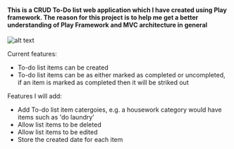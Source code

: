 #### This is a CRUD To-Do list web application which I have created using Play framework. The reason for this project is to help me get a better understanding of Play Framework and MVC architecture in general

![alt text](https://i.imgur.com/6VSA9HI.png)

Current features:
* To-do list items can be created
* To-do list items can be as either marked as completed or uncompleted, if an item is marked as completed then it will be striked out

Features I will add:
* Add To-do list item catergoies, e.g. a housework category would have items such as 'do laundry'
* Allow list items to be deleted
* Allow list items to be edited
* Store the created date for each item
